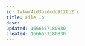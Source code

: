 ```yaml
---
id: tvkwr4id3oidcdd9t2tp2fc
title: File Io
desc: ''
updated: 1666657180830
created: 1666657180830
---
```

